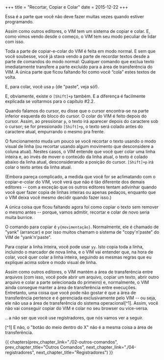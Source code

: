 +++
title = "Recortar, Copiar e Colar"
date = 2015-12-22
+++

Essa é a parte que você não deve fazer muitas vezes quando estiver
programando.

<!-- more -->

Assim como outros editores, o VIM tem um sistema de copiar e colar. E, como
vimos vendo desde o começo, o VIM tem seu modo peculiar de lidar com isso.

Toda a parte de copiar-e-colar do VIM é feita em modo normal. E sem que você
soubesse, você já stava vendo a parte de recordar textos desde a parte de
comandos do modo normal: Qualquer comando que exclua texto imediatamente
transfere a parte excluído para a área de transferência do VIM. A única parte
que ficou faltando foi como você “cola” estes textos de volta.

E, para colar, você usa `p` (de "paste", veja só!).

E, obviamente, existe o `[Shift]+p` também. E a diferença é facilmente explicada
se voltarmos para o capítulo #2.2.

Quando falamos do cursor, eu disse que o cursor encontra-se na parte inferior
esquerda do bloco do cursor. O colar do VIM é feito depois do cursor. Assim, ao
pressionar `p`, o texto irá aparecer depois do caractere sob o cursor; se for
pressionado `[Shift]+p`, o texto será colado antes do caractere atual, empurrando
o mesmo pra frente.

O funcionamento muda um pouco se você recortar o texto usando o modo visual de
linha (ou recortar usando algum movimento que desconsidere a coluna atual).
Nestes casos, o VIM entende que você quer colar uma linha inteira e, ao invés
de mover o conteúdo da linha atual, o texto é colado abaixo da linha atual,
desconsiderando a posição do cursor. `[Shift]+p` irá colar o texto antes da linha
atual.

(Embora pareça complicado, a medida que você for se aclimatando com o
copiar-e-colar do VIM, você verá que não é tão diferente dos demais editores --
com a exceção que os outros editores tentam adivinhar quando você quer fazer
copia de linhas inteiras ou apenas pedaços, enquanto que o VIM deixa você mesmo
decidir quando fazer isso.)

A única coisa que ficou faltando agora foi como copiar o texto sem remover o
mesmo antes -- porque, vamos admitir, recortar e colar de novo seria muita
burrice.

O comando para copiar é `y{movimentação}`. Normalmente, ele é chamado de "yank"
(arrancar) e por isso muitos chamam o sistema de "copy'n'paste" do VIM de
"yank'n'paste".

Para copiar a linha inteira, você pode usar `yy`. Isto copia toda a linha,
incluindo o marcador de nova linha, e o VIM vai entender que, na hora de colar,
você quer colar a linha inteira, seguindo as mesmas regras que eu expliquei
acima sobre o modo visual de linha.

Assim como outros editores, o VIM mantém a área de transferência entre arquivos
(com isso, você pode abrir um arquivo, copiar um texto, abrir outro arquivo e
colar a parte selecionada do primeiro) e, normalmente, o VIM ainda consegue
manter a área de transferência entre execuções. Entretanto, uma coisa que você
pode não gostar é que a área de transferência pertence e é gerenciada
exclusivamente pelo VIM -- ou seja, ele não usa a área de transferência do
sistema operacional[^1]. Assim, você não vai conseguir copiar do VIM e colar no
seu browser ou vice-versa.

.. a não ser que você use registradores, que nós vamos ver a seguir.

[^1] E não, o "botão do meio dentro do X" não é a mesma coisa a área de
     transferência.

{{ chapters(prev_chapter_link="./02-outros-comandos", prev_chapter_title="Outros Comandos", next_chapter_link="./04-registradores", next_chapter_title="Registradores") }}
